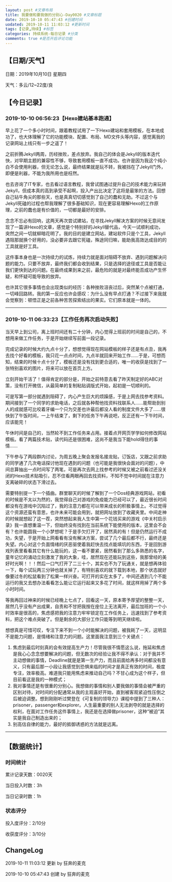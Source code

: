 ```yaml
---
layout: post #文章布局
title: 我要做和要我做的分别心-Day0020 #文章标题
date: 2019-10-10 05:47:43 #创建时间
uodated: 2019-10-11 11:03:12 #更新时间
tags: [记录,持续] #标签
categories: 持续系统-每日记录 #分类
comments: true #是否开启评论功能
---
```


## 【日期/天气】
日期：2019年10月10日 星期四

天气：多云/12~22度/良

## 【今日记录】

### 2019-10-10 06:56:23【Hexo建站基本跑通】
早上花了一个多小时时间，跟着教程试用了一下Hexo建站和套用模板，在本地成功了，也大体理解了它的功能模块、配置、布局、MD文件头等内容，感觉离我的记录网站上线只有一步之遥了！

之前折腾Jekyll两周，历经挫败，差点放弃。我自己的体会是Jekyll的版本迭代快，对早期主题的兼容性不够，导致套用模板一直不成功。也许是因为我这个纯小白不会使用利器，但无论怎么说，最终结果就是玩不转，我被挡在了Jekyll门外，即便是利器，不能为我所用也是枉然。

也去咨询了IT专家，也去看过语言教程，我曾试图通过提升自己的技术能力来玩转Jekyll，但成本真的高到承受不起啊，投入产出比决定了这将是最笨的方法。回想自己钻牛角尖的那些天，也是真真切切感觉到了自己的蠢和无助。不过这个与Jekyll死磕的过程也帮我理解了很多基础知识，现在更容易理解Hexo的工作原理，之前的蠢也是有价值的，一切都是最好的安排。

念念不忘必有回响，这两天再次尝试建站，在寻找Jekyll解决方案的时候无意间发现了一篇讲Hexo的文章，感觉是个特别好的Jekyll替代品，今天一试顺利成功，突然之间一切就柳暗花明了。我的目的是建立网站，建站软件只是个工具，Jekyll遇阻那就换个好用的，没必要非去跟它死磕，殊途同归嘛，能助我高效达成目的的工具就是好工具。

这件事本身也是一次持续力的试炼，持续力就是面对阻碍不放弃、遇到问题解决问题的能力。只要不放弃，最终我们都会收到结果，只是选择的途径或工具是否能让我们更快到达的问题。在最终成果到来之前，最危险的就是对最终能否成功产生怀疑，和怀疑可能导致的放弃。

也许其它很多事情也会出现类似的经历：各种挫败沮丧过后，突然某个点被打通，一切峰回路转。我的第一反应也许会感叹：为什么没有早点打通？不过接下来我就会觉察到：顿悟正是之前各种苦苦探索结出的果实。它们原本就是一体的。

---
### 2019-10-11 06:33:23【工作任务再次启动失败】

当天早上到公司，离上班时间还有二十分钟，内心觉得上班前的时间是自己的，不想用来做工作任务，于是开始继续写前面一段记录。

完成记录的时候大约九点十分了，想想觉得现在网站模板的样子还是有点丑，我再去找个好看的模板，我只花一点点时间，九点半就回来开始工作……于是，可想而知，结束的时候十点十分了，模板还是没有找到更合适的，唯一的收获是找到了一张特别喜欢的图片，将来可以放在首页上方。

立刻开始干活了！值得肯定的部分是，开始之前特意去看了昨天制定好的ABC对策，没有打开微信，从最简单的复制粘贴调版式开始，起初是一切顺利的。

可是写第一部分就遇到阻碍了，内心产生巨大的烦躁感，于是上网去找参考资料。期间接到了一个同学的求助电话，之后就各种帮他找资料找联系人……能帮助到别人的成就感可比咬着牙编一个只为交差也许最后都没人看的制度文件大多了……很快到了午饭时间，一上午结束了，剩下的任务下午再说吧，反正还有一下午时间，应该能完！

午休时间是自己的，当然轮不到工作任务来占用。接着点开网页学学如何修改网站模板。看了两篇技术贴，读代码还是很困难，这尚不是我当下能hold得住的事情……

下午参与了两段群内讨论，为周五晚上聚会发报名接龙贴，订饭店，又跟之前求助的同学通了几次电话探讨他现在遇到的问题（也可能是我很快会面对的问题），中间总算抽出一点时间写了两笔，可是再次去网上找参考的时候又被之前看过还没关闭的Hexo技术贴吸引，忍不住看两眼再回去找资料，不知不觉中时间就在注意力支离破碎的状态下滑过去。

需要特别提一下一个插曲。群里聊天的时候了解到了一个Dos经典游戏网站，初看的时候是不太以为然的，我觉得自己对游戏的免疫能力已经可以了，最近很长时间都没有在游戏中沉陷过了，我的注意力都在可以带来成长的积极事情上。不过觉得这个资源还蛮有意思，也许未来可能会用到，就把网址放到了收藏夹里。中间走神的时候就想起了这一茬，突然想起来我人生中第一个花钱买来的游戏《中关村启示录》我一直想重温一下，但始终没有找到在当前系统下能使用的版本，这里会不会有？也许能圆我一个小梦想呢？于是手欠打开了，居然真的有！但是仍然运行不成功，失望，于是开始上网看看有没有解决方案，尝试了几个最后都不行，最终还是失望。内心对这个负面情绪的厌恶驱使着我赶快去找点能填坑的东西，于是回到游戏列表里看看其它有什么能玩的，这一看不要紧，居然看到了那么多熟悉的名字，童年记忆的涌动立刻激发了我的大象，哇，居然现在还能玩到这些，我那曾经的美好时光啊！！！然后一口气打开了二三十个，其实也不为了玩通关，就是想再体验一下，每个试玩两三分钟也就关掉了，有特别喜欢的就下载到本地，那个状态就好像要过冬的松鼠看到了松果一样兴奋。可打开的实在太多了，中间还遇到几个不能运行的我又去想办法看看怎么能让它运行起来又多花了时间，就这样用掉了两个多小时时间。

等我再回过神来的时候已经晚上七点了，回看这一天，原本寄予厚望的整整一天，居然几乎没有产出成果，自责和不甘把我按在座位上无法离开，最后加班的一个小时效率是很高的，焦虑感把我的注意力牢牢锁定在工作任务上，迅速找到了参考资料，把这个难点突破了。但是剩余的大部分工作只能等到明天继续啦。

想想真是可惜可叹，专注下来不到一个小时能解决的问题，被我耗了一天，这明显不是能力问题，是情绪和注意力的问题。这里面我注意到三个关键点：

1. 焦虑到最后时刻真的会有效提高生产力！尽管我很不情愿这么说，拖延和焦虑是我心心念念想要解决的问题，但无数次的经验让我不得不承认：对于我并不主动想做的事情，Deadline就是是第一生产力，而且前面给再多时间都没有意义，只有最后那一小段让我感觉到恐惧来临的时间才是真正有效的时间，极度专注，效率极高。难道我只能用焦虑来推动自己吗？不甘心成为这个样子，但目前看这是我的一种模式；
2. 我对事情还是有很重的分别心。我想做的事情和别人要我做的事情会被严重的区别对待，对时间的分配通常从我的主观喜好开始，直到被客观紧迫性压倒之后被迫调整。想到刚刚听过樊登在《可复制的领导力》课程中提到了三种人：prisoner，passenger和explorer。人生最重要的别人无法剥夺的就是选择的权利，在面对工作任务这件事情上，我还是在选择做prisoner，这种“被迫”其实是我自己制造出来的；
3. 别高估自律的能力，最好的抵御诱惑的方法就是远离。

---
## 【数据统计】

### 时间统计

累计记录天数：0020天

当日投入时数：3h

当日记录时数：1h

### 状态评分

投入度评分：2/10分

收获度评分：3/10分

## ChangeLog

2019-10-11 11:03:12 更新 by 狂奔的麦克

2019-10-10 05:47:43 创建 by 狂奔的麦克
